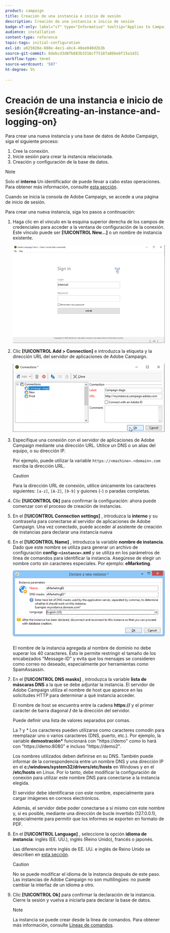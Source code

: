 ```yaml
---
product: campaign
title: Creación de una instancia e inicio de sesión
description: Creación de una instancia e inicio de sesión
badge-v7-only: label="v7" type="Informative" tooltip="Applies to Campaign Classic v7 only"
audience: installation
content-type: reference
topic-tags: initial-configuration
exl-id: a025026e-688e-4ec1-abc4-40ee040d2b3b
source-git-commit: 8debcd3d8fb883b3316cf75187a86bebf15a1d31
workflow-type: tm+mt
source-wordcount: '587'
ht-degree: 5%

---
```


# Creación de una instancia e inicio de sesión{#creating-an-instance-and-logging-on}



Para crear una nueva instancia y una base de datos de Adobe Campaign, siga el siguiente proceso:

1. Cree la conexión.
1. Inicie sesión para crear la instancia relacionada.
1. Creación y configuración de la base de datos.

>[!NOTE]
>
>Solo el **interno** Un identificador de puede llevar a cabo estas operaciones. Para obtener más información, consulte [esta sección](../../installation/using/configuring-campaign-server.md#internal-identifier).

Cuando se inicia la consola de Adobe Campaign, se accede a una página de inicio de sesión.

Para crear una nueva instancia, siga los pasos a continuación:

1. Haga clic en el vínculo en la esquina superior derecha de los campos de credenciales para acceder a la ventana de configuración de la conexión. Este vínculo puede ser **[!UICONTROL New...]** o un nombre de instancia existente.

   ![](assets/s_ncs_install_define_connection_01.png)

1. Clic **[!UICONTROL Add > Connection]** e introduzca la etiqueta y la dirección URL del servidor de aplicaciones de Adobe Campaign.

   ![](assets/s_ncs_install_define_connection_02.png)

1. Especifique una conexión con el servidor de aplicaciones de Adobe Campaign mediante una dirección URL. Utilice un DNS o un alias del equipo, o su dirección IP.

   Por ejemplo, puede utilizar la variable `https://<machine>.<domain>.com` escriba la dirección URL.

   >[!CAUTION]
   >
   >Para la dirección URL de conexión, utilice únicamente los caracteres siguientes: `[a-z]`, `[A-Z]`, `[0-9]` y guiones (-) o paradas completas.

1. Clic **[!UICONTROL Ok]** para confirmar la configuración: ahora puede comenzar con el proceso de creación de instancias.
1. En el **[!UICONTROL Connection settings]** , introduzca la **interno** y su contraseña para conectarse al servidor de aplicaciones de Adobe Campaign. Una vez conectado, puede acceder al asistente de creación de instancias para declarar una instancia nueva
1. En el **[!UICONTROL Name]** , introduzca la variable **nombre de instancia**. Dado que este nombre se utiliza para generar un archivo de configuración **config-`<instance>`.xml** y se utiliza en los parámetros de línea de comandos para identificar la instancia. Asegúrese de elegir un nombre corto sin caracteres especiales. Por ejemplo: **eMarketing**.

   ![](assets/s_ncs_install_create_instance.png)

   El nombre de la instancia agregada al nombre de dominio no debe superar los 40 caracteres. Esto le permite restringir el tamaño de los encabezados &quot;Message-ID&quot; y evita que los mensajes se consideren como correo no deseado, especialmente por herramientas como SpamAssassin.

1. En el **[!UICONTROL DNS masks]** , introduzca la variable **lista de máscaras DNS** a la que se debe adjuntar la instancia. El servidor de Adobe Campaign utiliza el nombre de host que aparece en las solicitudes HTTP para determinar a qué instancia acceder.

   El nombre de host se encuentra entre la cadena **https://** y el primer carácter de barra diagonal **/** de la dirección del servidor.

   Puede definir una lista de valores separados por comas.

   La ? y &#42; Los caracteres pueden utilizarse como caracteres comodín para reemplazar uno o varios caracteres (DNS, puerto, etc.). Por ejemplo, la variable **demostración&#42;** funcionará con &quot;https://demo&quot; como lo hará con &quot;https://demo:8080&quot; e incluso &quot;https://demo2&quot;.

   Los nombres utilizados deben definirse en su DNS. También puede informar de la correspondencia entre un nombre DNS y una dirección IP en el **c:/windows/system32/drivers/etc/hosts** en Windows y en el **/etc/hosts** en Linux. Por lo tanto, debe modificar la configuración de conexión para utilizar este nombre DNS para conectarse a la instancia elegida.

   El servidor debe identificarse con este nombre, especialmente para cargar imágenes en correos electrónicos.

   Además, el servidor debe poder conectarse a sí mismo con este nombre y, si es posible, mediante una dirección de bucle invertido (127.0.0.1), especialmente para permitir que los informes se exporten en formato de PDF.

1. En el **[!UICONTROL Language]** , seleccione la opción **idioma de instancia**: inglés (EE. UU.), inglés (Reino Unido), francés o japonés.

   Las diferencias entre inglés de EE. UU. e inglés de Reino Unido se describen en [esta sección](../../platform/using/adobe-campaign-workspace.md#date-and-time).

   >[!CAUTION]
   >
   >No se puede modificar el idioma de la instancia después de este paso. Las instancias de Adobe Campaign no son multilingües: no puede cambiar la interfaz de un idioma a otro.

1. Clic **[!UICONTROL Ok]** para confirmar la declaración de la instancia. Cierre la sesión y vuelva a iniciarla para declarar la base de datos.

   >[!NOTE]
   >
   >La instancia se puede crear desde la línea de comandos. Para obtener más información, consulte [Líneas de comandos](../../installation/using/command-lines.md).
